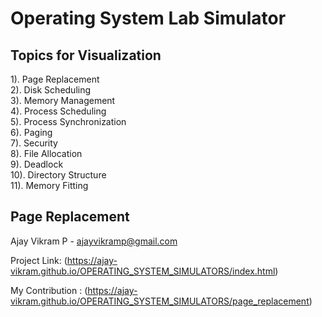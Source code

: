 # Operating System Lab Simulator
<h2>Topics for Visualization</h2>
1). Page Replacement<br />
2). Disk Scheduling<br />
3). Memory Management<br />
4). Process Scheduling<br />
5). Process Synchronization<br />
6). Paging<br />
7). Security<br />
8). File Allocation<br />
9). Deadlock<br />
10). Directory Structure<br />
11). Memory Fitting<br />

<h2>Page Replacement</h2>

Ajay Vikram P - ajayvikramp@gmail.com

Project Link: (https://ajay-vikram.github.io/OPERATING_SYSTEM_SIMULATORS/index.html)

My Contribution : (https://ajay-vikram.github.io/OPERATING_SYSTEM_SIMULATORS/page_replacement)
